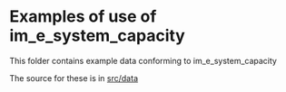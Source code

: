 # Examples of use of im_e_system_capacity

This folder contains example data conforming to im_e_system_capacity

The source for these is in [src/data](../src/data/examples)
